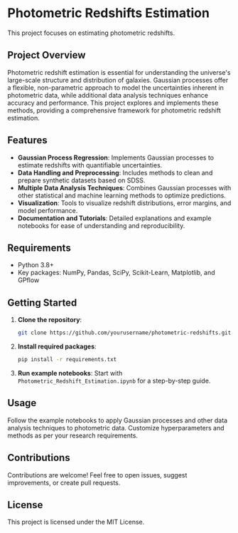 # Photometric Redshifts Estimation

This project focuses on estimating photometric redshifts.
## Project Overview

Photometric redshift estimation is essential for understanding the universe's large-scale structure and distribution of galaxies. Gaussian processes offer a flexible, non-parametric approach to model the uncertainties inherent in photometric data, while additional data analysis techniques enhance accuracy and performance. This project explores and implements these methods, providing a comprehensive framework for photometric redshift estimation.

## Features

- **Gaussian Process Regression**: Implements Gaussian processes to estimate redshifts with quantifiable uncertainties.
- **Data Handling and Preprocessing**: Includes methods to clean and prepare synthetic datasets based on SDSS.
- **Multiple Data Analysis Techniques**: Combines Gaussian processes with other statistical and machine learning methods to optimize predictions.
- **Visualization**: Tools to visualize redshift distributions, error margins, and model performance.
- **Documentation and Tutorials**: Detailed explanations and example notebooks for ease of understanding and reproducibility.

## Requirements

- Python 3.8+
- Key packages: NumPy, Pandas, SciPy, Scikit-Learn, Matplotlib, and GPflow

## Getting Started

1. **Clone the repository**:
   ```bash
   git clone https://github.com/yourusername/photometric-redshifts.git
   ```
2. **Install required packages**:
   ```bash
   pip install -r requirements.txt
   ```
3. **Run example notebooks**: Start with `Photometric_Redshift_Estimation.ipynb` for a step-by-step guide.

## Usage

Follow the example notebooks to apply Gaussian processes and other data analysis techniques to photometric data. Customize hyperparameters and methods as per your research requirements.

## Contributions

Contributions are welcome! Feel free to open issues, suggest improvements, or create pull requests.

## License

This project is licensed under the MIT License.

